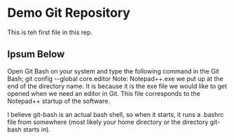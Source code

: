 # Demo Git Repository

This is teh first file in this rep.

## Ipsum Below

Open Git Bash on your system and type the following command
 in the Git Bash; git config --global core.editor <directory
 address> Note: Notepad++.exe we put up at the end of the
 directory name. It is because it is the exe file we would
 like to get opened when we need an editor in Git. This file
 corresponds to the Notepad++ startup of the software.
 
 I believe git-bash is an actual bash shell, so when it starts,
 it runs a .bashrc file from somewhere (most likely your home
 directory or the directory git-bash starts in).